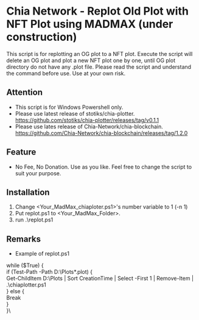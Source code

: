 # Chia Network - Replot Old Plot with NFT Plot using MADMAX (under construction)

This script is for replotting an OG plot to a NFT plot.
Execute the script will delete an OG plot and plot a new NFT plot one by one, until OG plot directory do not have any .plot file.
Please read the script and understand the command before use.
Use at your own risk.

## Attention
- This script is for Windows Powershell only.
- Please use latest release of stotiks/chia-plotter. https://github.com/stotiks/chia-plotter/releases/tag/v0.1.1
- Please use lates release of Chia-Network/chia-blockchain. https://github.com/Chia-Network/chia-blockchain/releases/tag/1.2.0

## Feature
- No Fee, No Donation.  Use as you like. Feel free to change the script to suit your purpose. 

## Installation
1. Change <Your_MadMax_chiaploter.ps1>'s number variable to 1  (-n 1)
2. Put replot.ps1 to <Your_MadMax_Folder>.
3. run .\replot.ps1

## Remarks
- Example of replot.ps1

while ($True) {\
	if (Test-Path -Path D:\Plots\*.plot) {\
		Get-ChildItem D:\Plots | Sort CreationTime | Select -First 1 | Remove-Item | .\chiaplotter.ps1\
		} else {\
		Break\
		}\
	}\
